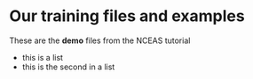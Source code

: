 # Our training files and examples

These are the **demo** files from the NCEAS tutorial

 - this is a list
 - this is the second in a list
 
 
